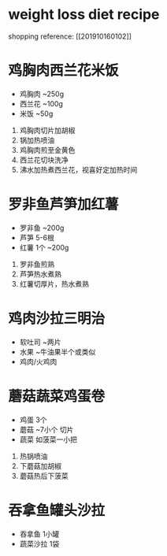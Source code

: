 # weight loss diet recipe

shopping reference: [[201910160102]]

# 鸡胸肉西兰花米饭

* 鸡胸肉	~250g
* 西兰花	~100g
* 米饭	~50g

1. 鸡胸肉切片加胡椒
2. 锅加热喷油
3. 鸡胸肉煎至金黄色
4. 西兰花切块洗净
5. 沸水加热煮西兰花，视喜好定加热时间

# 罗非鱼芦笋加红薯

* 罗非鱼	~200g
* 芦笋	5-6根
* 红薯	1个 ~200g

1. 罗非鱼煎熟
2. 芦笋热水煮熟
3. 红薯切厚片，热水煮熟

# 鸡肉沙拉三明治

* 软吐司 ~两片
* 水果	~牛油果半个或类似
* 鸡肉/火鸡肉

# 蘑菇蔬菜鸡蛋卷

* 鸡蛋	3个
* 蘑菇	~7小个 切片
* 蔬菜	如菠菜一小把

1. 热锅喷油
2. 下蘑菇加胡椒
3. 蘑菇热后下菠菜

# 吞拿鱼罐头沙拉

* 吞拿鱼		1小罐
* 蔬菜沙拉	1袋

